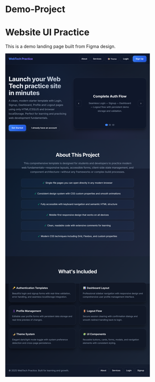 # Demo-Project
# Website UI Practice

This is a demo landing page built from Figma design.

![Landing Page](Website_UI_Practice/landing.png)

